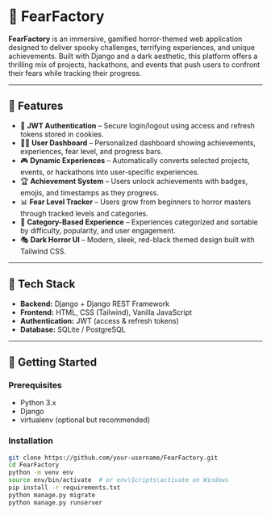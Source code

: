 # 🧟 FearFactory

**FearFactory** is an immersive, gamified horror-themed web application designed to deliver spooky challenges, terrifying experiences, and unique achievements. Built with Django and a dark aesthetic, this platform offers a thrilling mix of projects, hackathons, and events that push users to confront their fears while tracking their progress.

---

## 👻 Features

- 🔐 **JWT Authentication** – Secure login/logout using access and refresh tokens stored in cookies.
- 🧑‍💻 **User Dashboard** – Personalized dashboard showing achievements, experiences, fear level, and progress bars.
- 🎮 **Dynamic Experiences** – Automatically converts selected projects, events, or hackathons into user-specific experiences.
- 🏆 **Achievement System** – Users unlock achievements with badges, emojis, and timestamps as they progress.
- 📊 **Fear Level Tracker** – Users grow from beginners to horror masters through tracked levels and categories.
- 🧩 **Category-Based Experience** – Experiences categorized and sortable by difficulty, popularity, and user engagement.
- 🎭 **Dark Horror UI** – Modern, sleek, red-black themed design built with Tailwind CSS.

---

## 🧱 Tech Stack

- **Backend:** Django + Django REST Framework
- **Frontend:** HTML, CSS (Tailwind), Vanilla JavaScript
- **Authentication:** JWT (access & refresh tokens)
- **Database:** SQLite / PostgreSQL

---

## 🚀 Getting Started

### Prerequisites

- Python 3.x
- Django
- virtualenv (optional but recommended)

### Installation

```bash
git clone https://github.com/your-username/FearFactory.git
cd FearFactory
python -m venv env
source env/bin/activate  # or env\Scripts\activate on Windows
pip install -r requirements.txt
python manage.py migrate
python manage.py runserver
